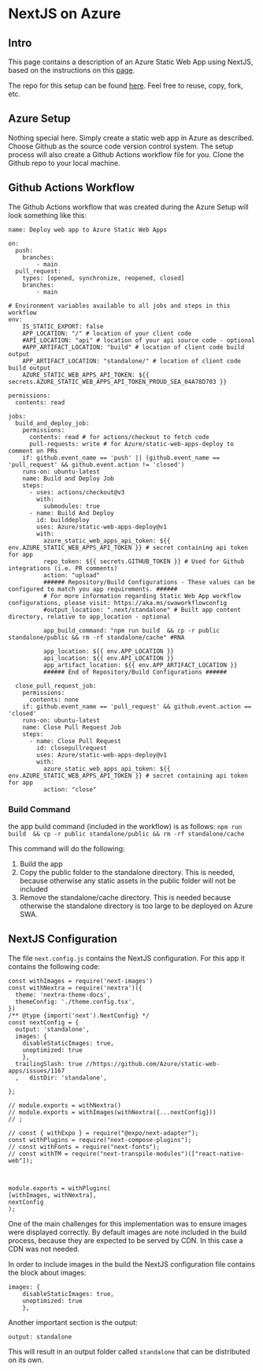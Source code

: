 # NextJS on Azure

## Intro
This page contains a description of an Azure Static Web App using NextJS, based on the instructions on this [page](https://learn.microsoft.com/en-us/azure/static-web-apps/deploy-nextjs-hybrid).

The repo for this setup can be found [here](https://github.com/renenadorp/nextjs-pkm). Feel free to reuse, copy, fork, etc.


## Azure Setup
Nothing special here. Simply create a static web app in Azure as described. 
Choose Github as the source code version control system. The setup process will also create a Github Actions workflow file for you. Clone the Github repo to your local machine.


## Github Actions Workflow
The Github Actions workflow that was created during the Azure Setup will look something like this:
```
name: Deploy web app to Azure Static Web Apps

on:
  push:
    branches: 
        - main
  pull_request:
    types: [opened, synchronize, reopened, closed]
    branches:
        - main

# Environment variables available to all jobs and steps in this workflow
env:
    IS_STATIC_EXPORT: false
    APP_LOCATION: "/" # location of your client code
    #API_LOCATION: "api" # location of your api source code - optional
    #APP_ARTIFACT_LOCATION: "build" # location of client code build output
    APP_ARTIFACT_LOCATION: "standalone/" # location of client code build output
    AZURE_STATIC_WEB_APPS_API_TOKEN: ${{ secrets.AZURE_STATIC_WEB_APPS_API_TOKEN_PROUD_SEA_04A78D703 }}

permissions:
  contents: read

jobs:
  build_and_deploy_job:
    permissions:
      contents: read # for actions/checkout to fetch code
      pull-requests: write # for Azure/static-web-apps-deploy to comment on PRs
    if: github.event_name == 'push' || (github.event_name == 'pull_request' && github.event.action != 'closed')
    runs-on: ubuntu-latest
    name: Build and Deploy Job
    steps:
      - uses: actions/checkout@v3
        with:
          submodules: true
      - name: Build And Deploy
        id: builddeploy
        uses: Azure/static-web-apps-deploy@v1
        with:
          azure_static_web_apps_api_token: ${{ env.AZURE_STATIC_WEB_APPS_API_TOKEN }} # secret containing api token for app
          repo_token: ${{ secrets.GITHUB_TOKEN }} # Used for Github integrations (i.e. PR comments)
          action: "upload"
          ###### Repository/Build Configurations - These values can be configured to match you app requirements. ######
          # For more information regarding Static Web App workflow configurations, please visit: https://aka.ms/swaworkflowconfig
          #output_location: ".next/standalone" # Built app content directory, relative to app_location - optional

          app_build_command: "npm run build  && cp -r public standalone/public && rm -rf standalone/cache" #RNA
        
          app_location: ${{ env.APP_LOCATION }}
          api_location: ${{ env.API_LOCATION }}
          app_artifact_location: ${{ env.APP_ARTIFACT_LOCATION }}
          ###### End of Repository/Build Configurations ######

  close_pull_request_job:
    permissions:
      contents: none
    if: github.event_name == 'pull_request' && github.event.action == 'closed'
    runs-on: ubuntu-latest
    name: Close Pull Request Job
    steps:
      - name: Close Pull Request
        id: closepullrequest
        uses: Azure/static-web-apps-deploy@v1
        with:
          azure_static_web_apps_api_token: ${{ env.AZURE_STATIC_WEB_APPS_API_TOKEN }} # secret containing api token for app
          action: "close"
```
### Build Command
the app build command (included in the workflow) is as follows:
```npm run build  && cp -r public standalone/public && rm -rf standalone/cache``` 

This command will do the following:
1. Build the app
2. Copy the public folder to the standalone directory. This is needed, because otherwise any static assets in the public folder will not be included
3. Remove the standalone/cache directory. This is needed because otherwise the standalone directory is too large to be deployed on Azure SWA.

## NextJS Configuration
The file ```next.config.js``` contains the NextJS configuration. For this app it contains the following code:
```
const withImages = require('next-images')
const withNextra = require('nextra')({
  theme: 'nextra-theme-docs',
  themeConfig: './theme.config.tsx',
})
/** @type {import('next').NextConfig} */
const nextConfig = {
  output: 'standalone',
  images: {
    disableStaticImages: true,
    unoptimized: true
    },
  trailingSlash: true //https://github.com/Azure/static-web-apps/issues/1167
  ,   distDir: 'standalone',

};

// module.exports = withNextra()
// module.exports = withImages(withNextra({...nextConfig}))
// ;

// const { withExpo } = require("@expo/next-adapter");
const withPlugins = require("next-compose-plugins");
// const withFonts = require("next-fonts");
// const withTM = require("next-transpile-modules")(["react-native-web"]);



module.exports = withPlugins(
[withImages, withNextra],
nextConfig
);
```

One of the main challenges for this implementation was to ensure images were displayed correctly. By default images are note included in the build process, because they are expected to be served by CDN. In this case a CDN was not needed. 

In order to include images in the build the NextJS configuration file contains the block about images: 
```
images: {
    disableStaticImages: true,
    unoptimized: true
    },
```

Another important section is the output:
```
output: standalone
```
This will result in an output folder called ```standalone``` that can be distributed on its own.



